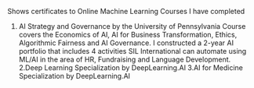 Shows certificates to Online Machine Learning Courses I have completed
1. AI Strategy and Governance by the University of Pennsylvania 
Course covers the Economics of AI, AI for Business Transformation, Ethics, Algorithmic Fairness and AI Governance. I constructed a 2-year AI portfolio that includes 4 activities SIL International can automate using ML/AI in the area of HR, Fundraising and Language Development.
2.Deep Learning Specialization by DeepLearning.AI
3.AI for Medicine Specialization by DeepLearning.AI
